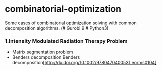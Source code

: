 # combinatorial-optimization
Some cases of combinatorial optimization solving with common decomposition algorithms.
(# Gurobi 9 # Python3)
### 1.Intensity Modulated Radiation Therapy Problem
+ Matrix segmentation problem
+ Benders decomposition
Benders decomposition[http://dx.doi.org/10.1002/9780470400531.eorms0104]
